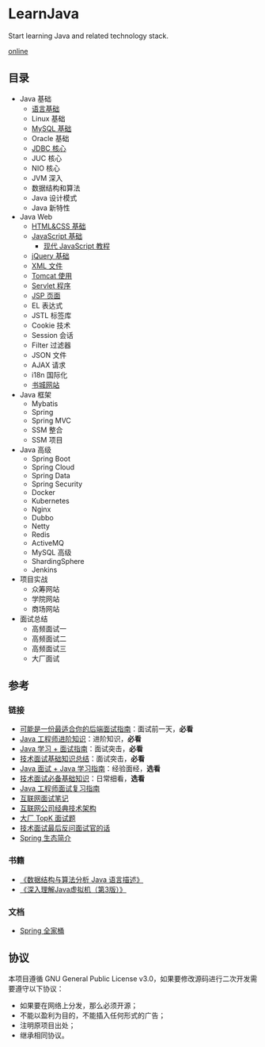 # LearnJava

Start learning Java and related technology stack.

[online](https://learnjava.parzulpan.cn)

## 目录

* Java 基础
  * [语言基础](Basis/JavaBasis/README.md)
  * Linux 基础
  * [MySQL 基础](Basis/MySQL/README.md)
  * Oracle 基础
  * [JDBC 核心](Basis/JDBC/README.md)
  * JUC 核心
  * NIO 核心
  * JVM 深入
  * 数据结构和算法
  * Java 设计模式
  * Java 新特性
* Java Web
  * [HTML&CSS 基础](Web/note/HTML&CSS.md)
  * [JavaScript 基础](Web/note/JavaScript.md)
    * [现代 JavaScript 教程](Web/note/js_model_tutorial.md)
  * [jQuery 基础](Web/note/jQuery.md)
  * [XML 文件](Web/note/XML.md)
  * [Tomcat 使用](Web/note/Tomcat.md)
  * [Servlet 程序](Web/note/Servlet.md)
  * [JSP 页面](Web/note/JSP.md)
  * EL 表达式
  * JSTL 标签库
  * Cookie 技术
  * Session 会话
  * Filter 过滤器
  * JSON 文件
  * AJAX 请求
  * i18n 国际化
  * [书城网站](Web/note/Book.md)
* Java 框架
  * Mybatis
  * Spring
  * Spring MVC
  * SSM 整合
  * SSM 项目
* Java 高级
  * Spring Boot
  * Spring Cloud
  * Spring Data
  * Spring Security
  * Docker
  * Kubernetes
  * Nginx
  * Dubbo
  * Netty
  * Redis
  * ActiveMQ
  * MySQL 高级
  * ShardingSphere
  * Jenkins
* 项目实战
  * 众筹网站
  * 学院网站
  * 商场网站
* 面试总结
  * 高频面试一
  * 高频面试二
  * 高频面试三
  * 大厂面试

## 参考

### 链接

* [可能是一份最适合你的后端面试指南](https://juejin.im/post/6844903683658874893)：面试前一天，**必看**
* [Java 工程师进阶知识](https://github.com/doocs/advanced-java)：进阶知识，**必看**
* [Java 学习 + 面试指南](https://github.com/Snailclimb/JavaGuide)：面试突击，**必看**
* [技术面试基础知识总结](https://github.com/huihut/interview)：面试突击，**必看**
* [Java 面试 + Java 学习指南](https://github.com/AobingJava/JavaFamily)：经验面经，**选看**
* [技术面试必备基础知识](https://github.com/CyC2018/CS-Notes)：日常细看，**选看**
* [Java 工程师面试复习指南](https://github.com/h2pl/Java-Tutorial)
* [互联网面试笔记](https://github.com/zhengjianglong915/note-of-interview)
* [互联网公司经典技术架构](https://github.com/davideuler/architecture.of.internet-product)
* [大厂 TopK 面试题](https://osjobs.net/topk/)
* [技术面试最后反问面试官的话](https://github.com/yifeikong/reverse-interview-zh)
* [Spring 生态简介](https://www.cnblogs.com/nuccch/p/10958254.html)

### 书籍

* [《数据结构与算法分析 Java 语言描述》](https://book.douban.com/subject/3351237/)
* [《深入理解Java虚拟机（第3版）》](https://book.douban.com/subject/34907497/)

### 文档

* [Spring 全家桶](https://spring.io/projects/spring-boot)

## 协议

本项目遵循 GNU General Public License v3.0，如果要修改源码进行二次开发需要遵守以下协议：

* 如果要在网络上分发，那么必须开源；
* 不能以盈利为目的，不能插入任何形式的广告；
* 注明原项目出处；
* 继承相同协议。
